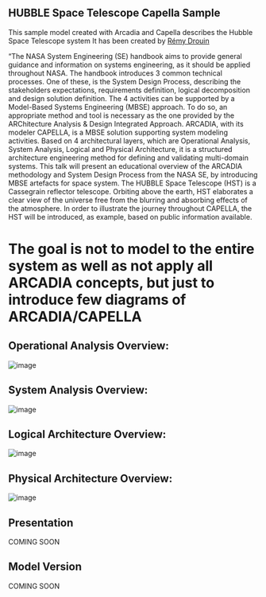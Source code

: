 ## HUBBLE Space Telescope Capella Sample
This sample model created with Arcadia and Capella describes the Hubble Space Telescope system
It has been created by [Rémy Drouin](https://fr.linkedin.com/in/r%C3%A9my-drouin-ba3b1494) 


“The NASA System Engineering (SE) handbook aims to provide general guidance and information on systems engineering, as it should be applied throughout NASA. The handbook introduces 3 common technical processes. One of these, is the System Design Process, describing the stakeholders expectations, requirements definition, logical decomposition and design solution definition. The 4 activities can be supported by a Model-Based Systems Engineering (MBSE) approach. To do so, an appropriate method and tool is necessary as the one provided by the ARChitecture Analysis & Design Integrated Approach. ARCADIA, with its modeler CAPELLA, is a MBSE solution supporting system modeling activities.  Based on 4 architectural layers, which are Operational Analysis, System Analysis, Logical and Physical Architecture, it is a structured architecture engineering method for defining and validating multi-domain systems.  This talk will present an educational overview of the ARCADIA methodology and System Design Process from the NASA SE, by introducing MBSE artefacts for space system. 
The HUBBLE Space Telescope (HST) is a Cassegrain reflector telescope. Orbiting above the earth, HST elaborates a clear view of the universe free from the blurring and absorbing effects of the atmosphere. In order to illustrate the journey throughout CAPELLA, the HST will be introduced, as example, based on public information available. 

# The goal is not to model to the entire system as well as not apply all ARCADIA concepts, but just to introduce few diagrams of ARCADIA/CAPELLA


## Operational Analysis Overview:
![image](https://github.com/user-attachments/assets/35f6a4f0-d743-49d2-b1bb-18247f21a1b3)


## System Analysis Overview:
![image](https://github.com/user-attachments/assets/3632d88d-95c9-45f5-aec7-598826693461)


## Logical Architecture Overview:
![image](https://github.com/user-attachments/assets/d08c51d0-25c1-47e9-89bf-caa874be3fdc)


## Physical Architecture Overview:
![image](https://github.com/user-attachments/assets/e9159fe0-b7ce-4769-81c4-927e3afe8546)


## Presentation
COMING SOON

## Model Version 
COMING SOON
